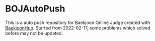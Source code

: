 # BOJAutoPush
This is a auto push repository for Baekjoon Online Judge created with [BaekjoonHub](https://github.com/BaekjoonHub/BaekjoonHub).
Started from 2022-02-17, some problems which solved before may not be updated.
